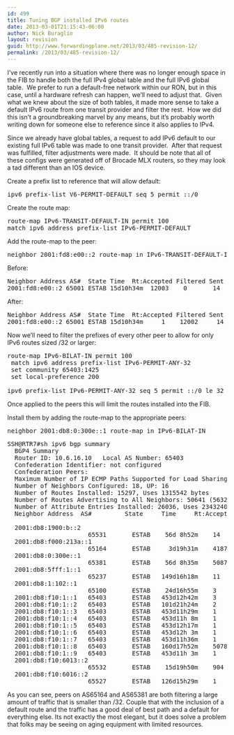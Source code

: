 ```yaml
---
id: 499
title: Tuning BGP installed IPv6 routes
date: 2013-03-01T21:15:43-06:00
author: Nick Buraglio
layout: revision
guid: http://www.forwardingplane.net/2013/03/485-revision-12/
permalink: /2013/03/485-revision-12/
---
```

I&#8217;ve recently run into a situation where there was no longer enough space in the FIB to handle both the full IPv4 global table and the full IPv6 global table.  We prefer to run a default-free network within our RON, but in this case, until a hardware refresh can happen, we&#8217;ll need to adjust that.  Given what we knew about the size of both tables, it made more sense to take a default IPv6 route from one transit provider and filter the rest.  How we did this isn&#8217;t a groundbreaking marvel by any means, but it&#8217;s probably worth writing down for someone else to reference since it also applies to IPv4.

Since we already have global tables, a request to add IPv6 default to our existing full IPv6 table was made to one transit provider.  After that request was fulfilled, filter adjustments were made.  It should be note that all of these configs were generated off of Brocade MLX routers, so they may look a tad different than an IOS device.

Create a prefix list to reference that will allow default:

<pre>ipv6 prefix-list V6-PERMIT-DEFAULT seq 5 permit ::/0</pre>

Create the route map:

<pre>route-map IPv6-TRANSIT-DEFAULT-IN permit 100
match ipv6 address prefix-list IPv6-PERMIT-DEFAULT</pre>

Add the route-map to the peer:

<pre>neighbor 2001:fd8:e00::2 route-map in IPv6-TRANSIT-DEFAULT-IN</pre>

Before:

<pre>Neighbor Address AS#  State Time  Rt:Accepted Filtered Sent ToSend
2001:fd8:e00::2 65001 ESTAB 15d10h34m  12003    0       14    0</pre>

After:

<pre>Neighbor Address AS#  State Time  Rt:Accepted Filtered Sent ToSend
2001:fd8:e00::2 65001 ESTAB 15d10h34m     1    12002     14    0</pre>

Now we&#8217;ll need to filter the prefixes of every other peer to allow for only IPv6 routes sized /32 or larger:

<pre>route-map IPv6-BILAT-IN permit 100
 match ipv6 address prefix-list IPv6-PERMIT-ANY-32
 set community 65403:1425
 set local-preference 200 

ipv6 prefix-list IPv6-PERMIT-ANY-32 seq 5 permit ::/0 le 32</pre>

Once applied to the peers this will limit the routes installed into the FIB.

Install them by adding the route-map to the appropriate peers:

<pre>neighbor 2001:db8:0:300e::1 route-map in IPv6-BILAT-IN</pre>

<pre>SSH@RTR7#sh ipv6 bgp summary 
  BGP4 Summary 
  Router ID: 10.6.16.10   Local AS Number: 65403
  Confederation Identifier: not configured
  Confederation Peers: 
  Maximum Number of IP ECMP Paths Supported for Load Sharing: 1
  Number of Neighbors Configured: 18, UP: 16
  Number of Routes Installed: 15297, Uses 1315542 bytes
  Number of Routes Advertising to All Neighbors: 50641 (5632 entries), Uses 270336 bytes
  Number of Attribute Entries Installed: 26036, Uses 2343240 bytes
  Neighbor Address  AS#         State     Time     Rt:Accepted Filtered Sent     ToSend

  2001:db8:1900:b::2
                      65531       ESTAB    56d 8h52m    14       0        2        0        
  2001:db8:f000:213a::1
                      65164       ESTAB     3d19h31m    4187     4535     2        0        
  2001:db8:0:300e::1
                      65381       ESTAB    56d 8h35m    5087     6532     2        0        
  2001:db8:5fff:1::1
                      65237       ESTAB   149d16h18m    11       0        2        0        
  2001:db8:1:102::1
                      65100       ESTAB    24d16h55m    3        0        2        0        
  2001:db8:f10:1::1   65403       ESTAB   453d12h42m    3        0        5625     0        
  2001:db8:f10:1::2   65403       ESTAB   101d21h24m    2        0        5625     0        
  2001:db8:f10:1::3   65403       ESTAB   453d11h29m    1        0        5625     0        
  2001:db8:f10:1::4   65403       ESTAB   453d11h 8m    1        0        5625     0        
  2001:db8:f10:1::5   65403       ESTAB   453d12h17m    1        0        5625     0        
  2001:db8:f10:1::6   65403       ESTAB   453d12h 3m    1        0        5625     0        
  2001:db8:f10:1::7   65403       ESTAB   453d11h36m    1        0        5625     0        
  2001:db8:f10:1::8   65403       ESTAB   160d17h52m    5078     0        5625     0        
  2001:db8:f10:1::9   65403       ESTAB   453d11h 3m    1        0        5625     0        
  2001:db8:f10:6013::2
                      65532       ESTAB    15d19h50m    904      3        2        0        
  2001:db8:f10:6016::2
                      65527       ESTAB   126d15h29m    1        0        2        0</pre>

As you can see, peers on AS65164 and AS65381 are both filtering a large amount of traffic that is smaller than /32. Couple that with the inclusion of a default route and the traffic has a good deal of best path and a default for everything else. Its not exactly the most elegant, but it does solve a problem that folks may be seeing on aging equipment with limited resources.